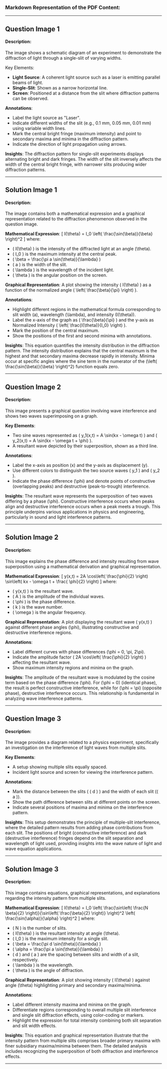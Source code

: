 ### Markdown Representation of the PDF Content:

---

## **Question Image 1**

#### Description:
The image shows a schematic diagram of an experiment to demonstrate the diffraction of light through a single-slit of varying widths. 

Key Elements:
- **Light Source**: A coherent light source such as a laser is emitting parallel beams of light.
- **Single-Slit**: Shown as a narrow horizontal line.
- **Screen**: Positioned at a distance from the slit where diffraction patterns can be observed.

**Annotations**:
- Label the light source as "Laser".
- Indicate different widths of the slit (e.g., 0.1 mm, 0.05 mm, 0.01 mm) using variable width lines.
- Mark the central bright fringe (maximum intensity) and point to secondary maxima and minima in the diffraction pattern.
- Indicate the direction of light propagation using arrows.

**Insights**:
The diffraction pattern for single-slit experiments displays alternating bright and dark fringes. The width of the slit inversely affects the width of the central bright fringe, with narrower slits producing wider diffraction patterns.

---

## **Solution Image 1**

#### Description:
The image contains both a mathematical expression and a graphical representation related to the diffraction phenomenon observed in the question image.

**Mathematical Expression**:
\[ I(\theta) = I_0 \left( \frac{\sin(\beta)}{\beta} \right)^2 \]
where:
- \( I(\theta) \) is the intensity of the diffracted light at an angle \(\theta\).
- \( I_0 \) is the maximum intensity at the central peak.
- \( \beta = \frac{\pi a \sin(\theta)}{\lambda} \)
- \( a \) is the width of the slit.
- \( \lambda \) is the wavelength of the incident light.
- \( \theta \) is the angular position on the screen.

**Graphical Representation**:
A plot showing the intensity \( I(\theta) \) as a function of the normalized angle \( \left( \frac{\beta}{\pi} \right) \).

**Annotations**:
- Highlight different regions in the mathematical formula corresponding to slit width \(a\), wavelength \(\lambda\), and intensity \(I(\theta)\).
- Label the x-axis of the graph as \( \frac{\beta}{\pi} \) and the y-axis as Normalized Intensity \( \left( \frac{I(\theta)}{I_0} \right) \).
- Mark the position of the central maximum.
- Show the positions of the first and second minima with annotations.

**Insights**:
This equation quantifies the intensity distribution in the diffraction pattern. The intensity distribution explains that the central maximum is the highest and that secondary maxima decrease rapidly in intensity. Minima occur at specific angles where the sine term in the numerator of the \(\left( \frac{\sin(\beta)}{\beta} \right)^2\) function equals zero.

---

## **Question Image 2**

#### Description:
This image presents a graphical question involving wave interference and shows two waves superimposing on a graph.

**Key Elements**:
- Two sine waves represented as \( y_1(x,t) = A \sin(kx - \omega t) \) and \( y_2(x,t) = A \sin(kx - \omega t + \phi) \).
- A resultant wave depicted by their superposition, shown as a third line.

**Annotations**:
- Label the x-axis as position \(x\) and the y-axis as displacement \(y\).
- Use different colors to distinguish the two source waves \( y_1 \) and \( y_2 \).
- Indicate the phase difference \(\phi\) and denote points of constructive (overlapping peaks) and destructive (peak-to-trough) interference.

**Insights**:
The resultant wave represents the superposition of two waves differing by a phase \(\phi\). Constructive interference occurs when peaks align and destructive interference occurs when a peak meets a trough. This principle underpins various applications in physics and engineering, particularly in sound and light interference patterns.

---

## **Solution Image 2**

#### Description:
This image explains the phase difference and intensity resulting from wave superposition using a mathematical derivation and graphical representation.

**Mathematical Expression**:
\[ y(x,t) = 2A \cos\left( \frac{\phi}{2} \right) \sin\left( kx - \omega t + \frac{ \phi}{2} \right) \]
where:
- \( y(x,t) \) is the resultant wave.
- \( A \) is the amplitude of the individual waves.
- \( \phi \) is the phase difference.
- \( k \) is the wave number.
- \( \omega \) is the angular frequency.

**Graphical Representation**:
A plot displaying the resultant wave \( y(x,t) \) against different phase angles \(\phi\), illustrating constructive and destructive interference regions.

**Annotations**:
- Label different curves with phase differences \(\phi = 0, \pi, 2\pi\).
- Indicate the amplitude factor \( 2A \cos\left( \frac{\phi}{2} \right) \) affecting the resultant wave.
- Show maximum intensity regions and minima on the graph.

**Insights**:
The amplitude of the resultant wave is modulated by the cosine term based on the phase difference \(\phi\). For \(\phi = 0\) (identical phase), the result is perfect constructive interference, while for \(\phi = \pi\) (opposite phase), destructive interference occurs. This relationship is fundamental in analyzing wave interference patterns.

---

## **Question Image 3**

#### Description:
The image provides a diagram related to a physics experiment, specifically an investigation on the interference of light waves from multiple slits.

**Key Elements**:
- A setup showing multiple slits equally spaced.
- Incident light source and screen for viewing the interference pattern.

**Annotations**:
- Mark the distance between the slits ( \( d \) ) and the width of each slit (\( a \)).
- Show the path difference between slits at different points on the screen.
- Indicate several positions of maxima and minima on the interference pattern.

**Insights**:
This setup demonstrates the principle of multiple-slit interference, where the detailed pattern results from adding phase contributions from each slit. The positions of bright (constructive interference) and dark (destructive interference) fringes depend on the slit separation and wavelength of light used, providing insights into the wave nature of light and wave equation applications.

---

## **Solution Image 3**

#### Description:
This image contains equations, graphical representations, and explanations regarding the intensity pattern from multiple slits.

**Mathematical Expression**:
\[ I(\theta) = I_0 \left( \frac{\sin\left( \frac{N \beta}{2} \right)}{\sin\left( \frac{\beta}{2} \right)} \right)^2 \left( \frac{\sin(\alpha)}{\alpha} \right)^2 \]
where:
- \( N \) is the number of slits.
- \( I(\theta) \) is the resultant intensity at angle \(\theta\).
- \( I_0 \) is the maximum intensity for a single slit.
- \( \beta = \frac{\pi d \sin(\theta)}{\lambda} \)
- \( \alpha = \frac{\pi a \sin(\theta)}{\lambda} \)
- \( d \) and \( a \) are the spacing between slits and width of a slit, respectively.
- \( \lambda \) is the wavelength.
- \( \theta \) is the angle of diffraction.

**Graphical Representation**:
A plot showing intensity \( I(\theta) \) against angle \(\theta\) highlighting primary and secondary maxima/minima.

**Annotations**:
- Label different intensity maxima and minima on the graph.
- Differentiate regions corresponding to overall multiple slit interference and single slit diffraction effects, using color-coding or markers.
- Highlight the expression for total intensity combining both slit separation and slit width effects.

**Insights**:
This equation and graphical representation illustrate that the intensity pattern from multiple slits comprises broader primary maxima with finer subsidiary maxima/minima between them. The detailed analysis includes recognizing the superposition of both diffraction and interference effects.

---